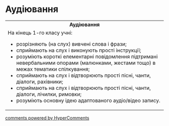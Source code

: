 <div id="hypercomments_widget" class="js-hypercomments-widget invisible"></div>

# Аудіювання

<table>
  <tr>
    <td align="center"><b>Аудіювання</b></td>
  </tr>
<td style="vertical-align:top !important;">
На кінець 1-го класу учні:
<ul>
<li>розрізняють (на слух) вивчені слова і фрази;</li>
<li>сприймають на слух і виконують прості інструкції;</li>
<li>розуміють короткі елементарні повідомлення підтримані невербальними опорами (малюнками, жестами тощо) в межах
тематики спілкування;</li>
<li>сприймають на слух і відтворюють прості пісні, чанти, діалоги, рахівники;</li>
<li>сприймають на слух і відтворюють прості пісні, чанти, діалоги, лічилки, римовки;</li>
<li>розуміють основну ідею адаптованого аудіо/відео запису.</li>

</ul>
</td>
</table>

<div class="js-hypercomments-container">
    <a href="http://hypercomments.com" class="hc-link" title="comments widget">comments powered by HyperComments</a>
</div>